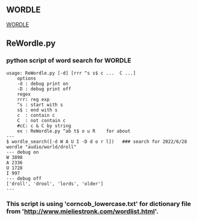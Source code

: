## WORDLE
[WORDLE](https://www.nytimes.com/games/wordle/index.html)

## ReWordle.py  
### python script of word search for WORDLE

```
usage: ReWordle.py [-d] [rrr ^s s$ c ...  C ...]
	options
	-d : debug print on
	-D : debug print off
	regex
	rrr: reg exp
	^s : start with s
	s$ : end with s
	c  : contain c
	C  : not contain c
	#cC: c & C by string
	ex : ReWordle.py ^ab t$ o u R    for about
---
$ wordle_search([-d W A U I -D d o r l])   ### search for 2022/6/28 wordle "audio/world/droll"
--- debug on
W 3898
A 2336
U 1728
I 997
--- debug off
['droll', 'drool', 'lords', 'older']
---
```

### This script is using 'corncob_lowercase.txt' for dictionary file from 'http://www.mieliestronk.com/wordlist.html'.
